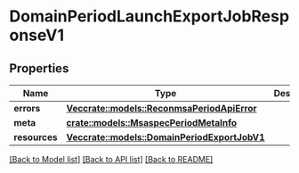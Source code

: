 # DomainPeriodLaunchExportJobResponseV1

## Properties

Name | Type | Description | Notes
------------ | ------------- | ------------- | -------------
**errors** | [**Vec<crate::models::ReconmsaPeriodApiError>**](reconmsa.APIError.md) |  |
**meta** | [**crate::models::MsaspecPeriodMetaInfo**](msaspec.MetaInfo.md) |  |
**resources** | [**Vec<crate::models::DomainPeriodExportJobV1>**](domain.ExportJobV1.md) |  |

[[Back to Model list]](../README.md#documentation-for-models) [[Back to API list]](../README.md#documentation-for-api-endpoints) [[Back to README]](../README.md)

